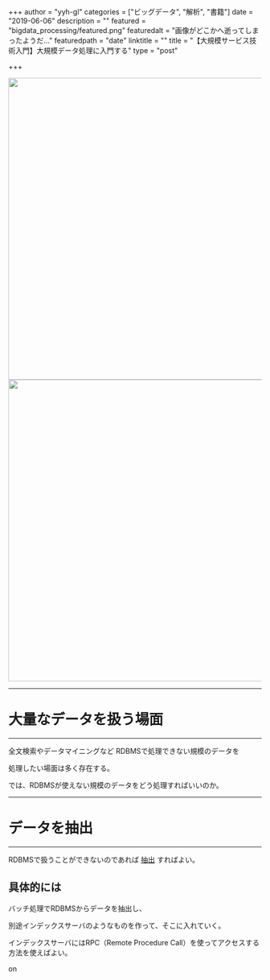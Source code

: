 +++
author = "yyh-gl"
categories = ["ビッグデータ", "解析", "書籍"]
date = "2019-06-06"
description = ""
featured = "bigdata_processing/featured.png"
featuredalt = "画像がどこかへ逝ってしまったようだ…"
featuredpath = "date"
linktitle = ""
title = "【大規模サービス技術入門】大規模データ処理に入門する"
type = "post"

+++

<img src="http://localhost:1313/tech-blog/img/tech-blog/2019/05/-/-" width="600">
<img src="https://yyh-gl.github.io/tech-blog/img/tech-blog/2019/05/-/-" width="600">

<br>

---
# 大量なデータを扱う場面
---

全文検索やデータマイニングなど RDBMSで処理できない規模のデータを

処理したい場面は多く存在する。

では、RDBMSが使えない規模のデータをどう処理すればいいのか。

---
# データを抽出
---

RDBMSで扱うことができないのであれば <u>抽出</u> すればよい。

## 具体的には

バッチ処理でRDBMSからデータを抽出し、

別途インデックスサーバのようなものを作って、そこに入れていく。

インデックスサーバにはRPC（Remote Procedure Call）を使ってアクセスする方法を使えばよい。

on
